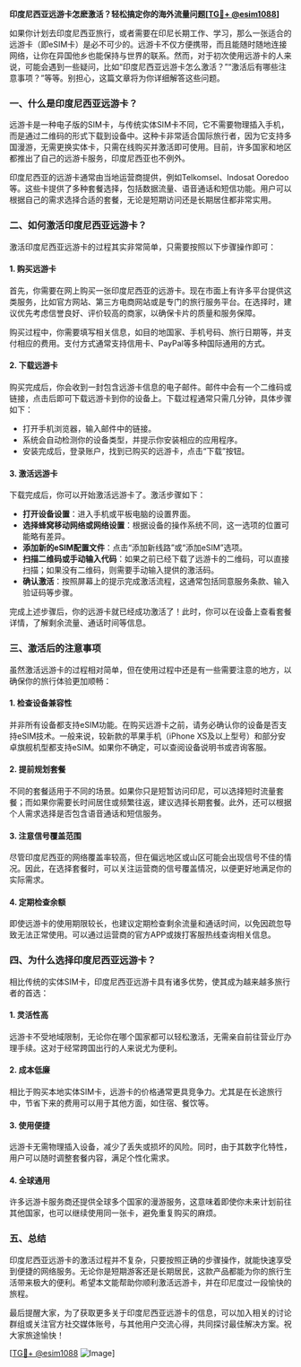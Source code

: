 **印度尼西亚远游卡怎麽激活？轻松搞定你的海外流量问题[[TG💪+ @esim1088](https://t.me/s/esim1088)]**

如果你计划去印度尼西亚旅行，或者需要在印尼长期工作、学习，那么一张适合的远游卡（即eSIM卡）是必不可少的。远游卡不仅方便携带，而且能随时随地连接网络，让你在异国他乡也能保持与世界的联系。然而，对于初次使用远游卡的人来说，可能会遇到一些疑问，比如“印度尼西亚远游卡怎么激活？”“激活后有哪些注意事项？”等等。别担心，这篇文章将为你详细解答这些问题。

### 一、什么是印度尼西亚远游卡？

远游卡是一种电子版的SIM卡，与传统实体SIM卡不同，它不需要物理插入手机，而是通过二维码的形式下载到设备中。这种卡非常适合国际旅行者，因为它支持多国漫游，无需更换实体卡，只需在线购买并激活即可使用。目前，许多国家和地区都推出了自己的远游卡服务，印度尼西亚也不例外。

印度尼西亚的远游卡通常由当地运营商提供，例如Telkomsel、Indosat Ooredoo等。这些卡提供了多种套餐选择，包括数据流量、语音通话和短信功能。用户可以根据自己的需求选择合适的套餐，无论是短期访问还是长期居住都非常实用。

### 二、如何激活印度尼西亚远游卡？

激活印度尼西亚远游卡的过程其实非常简单，只需要按照以下步骤操作即可：

#### 1. 购买远游卡

首先，你需要在网上购买一张印度尼西亚的远游卡。现在市面上有许多平台提供这类服务，比如官方网站、第三方电商网站或是专门的旅行服务平台。在选择时，建议优先考虑信誉良好、评价较高的商家，以确保卡片的质量和服务保障。

购买过程中，你需要填写相关信息，如目的地国家、手机号码、旅行日期等，并支付相应的费用。支付方式通常支持信用卡、PayPal等多种国际通用的方式。

#### 2. 下载远游卡

购买完成后，你会收到一封包含远游卡信息的电子邮件。邮件中会有一个二维码或链接，点击后即可下载远游卡到你的设备上。下载过程通常只需几分钟，具体步骤如下：

- 打开手机浏览器，输入邮件中的链接。
- 系统会自动检测你的设备类型，并提示你安装相应的应用程序。
- 安装完成后，登录账户，找到已购买的远游卡，点击“下载”按钮。

#### 3. 激活远游卡

下载完成后，你可以开始激活远游卡了。激活步骤如下：

- **打开设备设置**：进入手机或平板电脑的设置界面。
- **选择蜂窝移动网络或网络设置**：根据设备的操作系统不同，这一选项的位置可能略有差异。
- **添加新的eSIM配置文件**：点击“添加新线路”或“添加eSIM”选项。
- **扫描二维码或手动输入代码**：如果之前已经下载了远游卡的二维码，可以直接扫描；如果没有二维码，则需要手动输入提供的激活码。
- **确认激活**：按照屏幕上的提示完成激活流程，这通常包括同意服务条款、输入验证码等步骤。

完成上述步骤后，你的远游卡就已经成功激活了！此时，你可以在设备上查看套餐详情，了解剩余流量、通话时间等信息。

### 三、激活后的注意事项

虽然激活远游卡的过程相对简单，但在使用过程中还是有一些需要注意的地方，以确保你的旅行体验更加顺畅：

#### 1. 检查设备兼容性

并非所有设备都支持eSIM功能。在购买远游卡之前，请务必确认你的设备是否支持eSIM技术。一般来说，较新款的苹果手机（iPhone XS及以上型号）和部分安卓旗舰机型都支持eSIM。如果你不确定，可以查阅设备说明书或咨询客服。

#### 2. 提前规划套餐

不同的套餐适用于不同的场景。如果你只是短暂访问印尼，可以选择短时流量套餐；而如果你需要长时间居住或频繁往返，建议选择长期套餐。此外，还可以根据个人需求选择是否包含语音通话和短信服务。

#### 3. 注意信号覆盖范围

尽管印度尼西亚的网络覆盖率较高，但在偏远地区或山区可能会出现信号不佳的情况。因此，在选择套餐时，可以关注运营商的信号覆盖情况，以便更好地满足你的实际需求。

#### 4. 定期检查余额

即使远游卡的使用期限较长，也建议定期检查剩余流量和通话时间，以免因疏忽导致无法正常使用。可以通过运营商的官方APP或拨打客服热线查询相关信息。

### 四、为什么选择印度尼西亚远游卡？

相比传统的实体SIM卡，印度尼西亚远游卡具有诸多优势，使其成为越来越多旅行者的首选：

#### 1. 灵活性高

远游卡不受地域限制，无论你在哪个国家都可以轻松激活，无需亲自前往营业厅办理手续。这对于经常跨国出行的人来说尤为便利。

#### 2. 成本低廉

相比于购买本地实体SIM卡，远游卡的价格通常更具竞争力。尤其是在长途旅行中，节省下来的费用可以用于其他方面，如住宿、餐饮等。

#### 3. 使用便捷

远游卡无需物理插入设备，减少了丢失或损坏的风险。同时，由于其数字化特性，用户可以随时调整套餐内容，满足个性化需求。

#### 4. 全球通用

许多远游卡服务商还提供全球多个国家的漫游服务，这意味着即使你未来计划前往其他国家，也可以继续使用同一张卡，避免重复购买的麻烦。

### 五、总结

印度尼西亚远游卡的激活过程并不复杂，只要按照正确的步骤操作，就能快速享受到便捷的网络服务。无论你是短期游客还是长期居民，这款产品都能为你的旅行生活带来极大的便利。希望本文能帮助你顺利激活远游卡，并在印尼度过一段愉快的旅程。

最后提醒大家，为了获取更多关于印度尼西亚远游卡的信息，可以加入相关的讨论群组或关注官方社交媒体账号，与其他用户交流心得，共同探讨最佳解决方案。祝大家旅途愉快！

[[TG💪+ @esim1088](https://t.me/s/esim1088) ![Image](https://i.postimg.cc/4NQfJmqS/Snipaste-2025-05-13-00-14-12.png)]